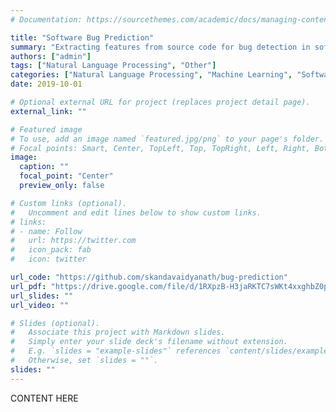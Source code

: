```yaml
---
# Documentation: https://sourcethemes.com/academic/docs/managing-content/

title: "Software Bug Prediction"
summary: "Extracting features from source code for bug detection in software projects"
authors: ["admin"]
tags: ["Natural Language Processing", "Other"]
categories: ["Natural Language Processing", "Machine Learning", "Software Engineering"]
date: 2019-10-01

# Optional external URL for project (replaces project detail page).
external_link: ""

# Featured image
# To use, add an image named `featured.jpg/png` to your page's folder.
# Focal points: Smart, Center, TopLeft, Top, TopRight, Left, Right, BottomLeft, Bottom, BottomRight.
image:
  caption: ""
  focal_point: "Center"
  preview_only: false

# Custom links (optional).
#   Uncomment and edit lines below to show custom links.
# links:
# - name: Follow
#   url: https://twitter.com
#   icon_pack: fab
#   icon: twitter

url_code: "https://github.com/skandavaidyanath/bug-prediction"
url_pdf: "https://drive.google.com/file/d/1RXpzB-H3jaRKTC7sWKt4xxghbZ0pzqHe/view?usp=sharing"
url_slides: ""
url_video: ""

# Slides (optional).
#   Associate this project with Markdown slides.
#   Simply enter your slide deck's filename without extension.
#   E.g. `slides = "example-slides"` references `content/slides/example-slides.md`.
#   Otherwise, set `slides = ""`.
slides: ""
---
```

CONTENT HERE